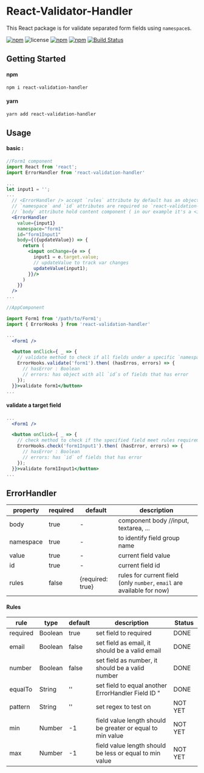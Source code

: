 # React-Validator-Handler

This React package is for validate separated form fields using `namespace`s. 

[![npm](https://img.shields.io/npm/v/react-validation-handler.svg)](https://www.npmjs.com/package/react-validation-handler) ![license](https://img.shields.io/github/license/khofaai/react-validation-handler.svg) [![npm](https://img.shields.io/npm/dw/react-validation-handler.svg)](https://www.npmjs.com/package/react-validation-handler) [![npm](https://img.shields.io/npm/dt/react-validation-handler.svg)](https://www.npmjs.com/package/react-validation-handler) [![Build Status](https://travis-ci.org/khofaai/react-validation-handler.svg?branch=master)](https://travis-ci.org/khofaai/react-validation-handler)

## Getting Started

#### npm
```bash
npm i react-validation-handler
```
#### yarn
```bash
yarn add react-validation-handler
```

## Usage

#### basic :

```jsx
//Form1 component
import React from 'react';
import ErrorHandler from 'react-validation-handler'

...
let input1 = '';
...
  // <ErrorHandler /> accept `rules` attribute by default has an object {required: true}
  // `namespace` and `id` attributes are required so `react-validation-handler` can track that specific instance
  // `body` attribute hold content component ( in our example it's a <input />)
  <ErrorHandler
    value={input1}
    namespace="form1"
    id="form1Input1"
    body={({updateValue}) => {
      return (
        <input onChange={e => {
          input1 = e.target.value;
          // updateValue to track var changes
          updateValue(input1);
        }}/> 
      )
    }}
  />
...

//AppComponent

import Form1 from '/path/to/Form1';
import { ErrorHooks } from 'react-validation-handler'

...
  <Form1 />

  <button onClick={ _ => {
    // validate method to check if all fields under a specific `namespace` are good
    ErrorHooks.validate('form1').then( (hasErros, errors) => {
      // hasError : Boolean
      // errors: has object with all `id`s of fields that has error
    });
  }}>validate form1</button>
...

```

#### validate a target field

```jsx
...
  <Form1 />

  <button onClick={ _ => {
    // check method to check if the specified field meet rules requirements
    ErrorHooks.check('form1Input1').then( (hasError, errors) => {
      // hasError : Boolean
      // errors: has `id` of fields that has error
    });
  }}>validate form1Input1</button>
...

```

## ErrorHandler

| property | required | default | description |
|---|---|---|---|
| body      | true  | -                | component body //input, textarea, ... |
| namespace | true  | -                | to identify field group name |
| value     | true  | -                | current field value |
| id        | true  | -                | current field id |
| rules     | false | {required: true} | rules for current field (only `number`, `email` are available for now) |

#### Rules 

| rule | type | default | description | Status |
|---|---|---|---|---|
| required  | Boolean | true  | set field to required |DONE |
| email     | Boolean | false | set field as email, it should be a valid email |DONE |
| number    | Boolean | false | set field as number, it should be a valid number |DONE |
| equalTo   | String  | ''    | set field to equal another ErrorHandler Field ID " |DONE |
| pattern   | String  | ''    | set regex to test on | NOT YET |
| min       | Number  | -1    | field value length should be greater or equal to min value | NOT YET |
| max       | Number  | -1    | field value length should be less or equal to min value | NOT YET |